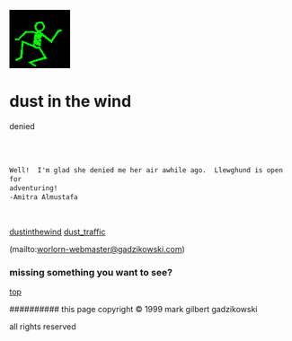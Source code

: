 ![dancer](assets/dancer.gif)

# dust in the wind



 denied

![xparent](assets/xparent.gif)  


```
		
Well!  I'm glad she denied me her air awhile ago.  Llewghund is open for
adventuring!
-Amitra Almustafa
		
	
```

 





  [dustinthewind](dustinthewind.md)  [dust_traffic](dust_traffic.md) 

 (mailto:worlorn-webmaster@gadzikowski.com) 

 
### missing something you want to see?



 [top](#top) 

 
########## this page copyright © 1999 mark gilbert gadzikowski

 all rights reserved